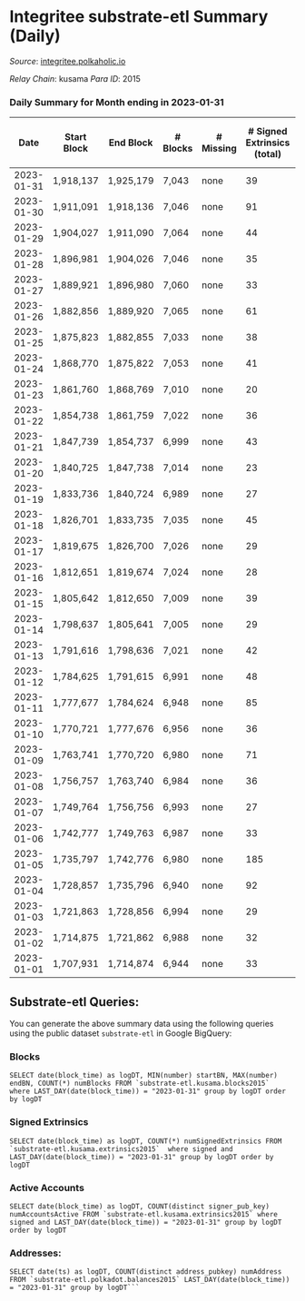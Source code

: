 # Integritee substrate-etl Summary (Daily)

_Source_: [integritee.polkaholic.io](https://integritee.polkaholic.io)

*Relay Chain*: kusama
*Para ID*: 2015



### Daily Summary for Month ending in 2023-01-31


| Date | Start Block | End Block | # Blocks | # Missing | # Signed Extrinsics (total) | # Active Accounts | # Addresses with Balances | # Events | # Transfers | # XCM Transfers In | # XCM Transfers Out |
| ---- | ----------- | --------- | -------- | --------- | --------------------------- | ----------------- | ------------------------- | -------- | ----------- | ------------------ | ------------------- |
| 2023-01-31 | 1,918,137 | 1,925,179 | 7,043 | none  | 39 | 26 | 12,922 | 14,333 | 29 ($4,351.93) |   |   |
| 2023-01-30 | 1,911,091 | 1,918,136 | 7,046 | none  | 91 | 41 | 12,920 | 14,657 | 74 ($39,117.72) |   |   |
| 2023-01-29 | 1,904,027 | 1,911,090 | 7,064 | none  | 44 | 33 | 12,916 | 14,399 | 20 ($821.00) | 1 ($67.14) |   |
| 2023-01-28 | 1,896,981 | 1,904,026 | 7,046 | none  | 35 | 21 | 12,914 | 14,313 | 16 ($2,364.85) |   |   |
| 2023-01-27 | 1,889,921 | 1,896,980 | 7,060 | none  | 33 | 22 | 12,911 | 14,325 | 15 ($331.90) |   | 1 ($0.32) |
| 2023-01-26 | 1,882,856 | 1,889,920 | 7,065 | none  | 61 | 32 | 12,910 | 14,536 | 39 ($33,935.39) |   |   |
| 2023-01-25 | 1,875,823 | 1,882,855 | 7,033 | none  | 38 | 19 | 12,908 | 14,322 | 25 ($4,062.72) |   |   |
| 2023-01-24 | 1,868,770 | 1,875,822 | 7,053 | none  | 41 | 26 | 12,904 | 14,372 | 22 ($2,930.75) |   |   |
| 2023-01-23 | 1,861,760 | 1,868,769 | 7,010 | none  | 20 | 15 | 12,903 | 14,140 | 8 ($348.01) |   |   |
| 2023-01-22 | 1,854,738 | 1,861,759 | 7,022 | none  | 36 | 24 | 12,903 | 14,272 | 17 ($1,496.61) |   |   |
| 2023-01-21 | 1,847,739 | 1,854,737 | 6,999 | none  | 43 | 28 | 12,899 | 14,275 | 31 ($2,861.29) |   |   |
| 2023-01-20 | 1,840,725 | 1,847,738 | 7,014 | none  | 23 | 12 | 12,897 | 14,173 | 13 ($1,351.99) |   |   |
| 2023-01-19 | 1,833,736 | 1,840,724 | 6,989 | none  | 27 | 15 | 12,895 | 14,145 | 16 ($1,159.53) |   |   |
| 2023-01-18 | 1,826,701 | 1,833,735 | 7,035 | none  | 45 | 20 | 12,895 | 14,357 | 25 ($3,142.97) |   |   |
| 2023-01-17 | 1,819,675 | 1,826,700 | 7,026 | none  | 29 | 18 | 12,893 | 14,243 | 18 ($2,392.93) |   | 2 ($89.80) |
| 2023-01-16 | 1,812,651 | 1,819,674 | 7,024 | none  | 28 | 20 | 12,891 | 14,230 | 14 ($9,649.03) |   |   |
| 2023-01-15 | 1,805,642 | 1,812,650 | 7,009 | none  | 39 | 22 | 12,890 | 14,259 | 21 ($970.55) |   | 1 ($49.62) |
| 2023-01-14 | 1,798,637 | 1,805,641 | 7,005 | none  | 29 | 16 | 12,887 | 14,190 | 12 ($1,212.14) |   |   |
| 2023-01-13 | 1,791,616 | 1,798,636 | 7,021 | none  | 42 | 24 | 12,887 | 14,314 | 28 ($1,456.96) |   |   |
| 2023-01-12 | 1,784,625 | 1,791,615 | 6,991 | none  | 48 | 22 | 12,886 | 14,290 | 16 ($1,975.31) |   |   |
| 2023-01-11 | 1,777,677 | 1,784,624 | 6,948 | none  | 85 | 29 | 12,885 | 14,407 | 63 ($1,256.84) |   |   |
| 2023-01-10 | 1,770,721 | 1,777,676 | 6,956 | none  | 36 | 22 | 12,884 | 14,155 | 22 ($2,295.78) |   |   |
| 2023-01-09 | 1,763,741 | 1,770,720 | 6,980 | none  | 71 | 42 | 12,883 | 14,404 | 36 ($4,331.27) |   |   |
| 2023-01-08 | 1,756,757 | 1,763,740 | 6,984 | none  | 36 | 20 | 12,879 | 14,201 | 22 ($3,228.84) |   |   |
| 2023-01-07 | 1,749,764 | 1,756,756 | 6,993 | none  | 27 | 14 | 12,878 | 14,157 | 14 ($775.89) |   |   |
| 2023-01-06 | 1,742,777 | 1,749,763 | 6,987 | none  | 33 | 21 | 12,876 | 14,183 | 24 ($1,320.85) |   |   |
| 2023-01-05 | 1,735,797 | 1,742,776 | 6,980 | none  | 185 | 24 | 12,875 | 15,094 | 170 ($6,668.00) |   |   |
| 2023-01-04 | 1,728,857 | 1,735,796 | 6,940 | none  | 92 | 30 | 12,874 | 14,443 | 76 ($2,657.51) |   |   |
| 2023-01-03 | 1,721,863 | 1,728,856 | 6,994 | none  | 29 | 17 | 12,873 | 14,171 | 21 ($2,012.65) |   |   |
| 2023-01-02 | 1,714,875 | 1,721,862 | 6,988 | none  | 32 | 19 | 12,873 | 14,182 | 20 ($2,594.87) |   | 1 ($0.24) |
| 2023-01-01 | 1,707,931 | 1,714,874 | 6,944 | none  | 33 | 26 | 12,872 | 14,102 | 22 ($729.03) |   |   |

## Substrate-etl Queries:
You can generate the above summary data using the following queries using the public dataset `substrate-etl` in Google BigQuery:


### Blocks
```
SELECT date(block_time) as logDT, MIN(number) startBN, MAX(number) endBN, COUNT(*) numBlocks FROM `substrate-etl.kusama.blocks2015`  where LAST_DAY(date(block_time)) = "2023-01-31" group by logDT order by logDT
```


### Signed Extrinsics
```
SELECT date(block_time) as logDT, COUNT(*) numSignedExtrinsics FROM `substrate-etl.kusama.extrinsics2015`  where signed and LAST_DAY(date(block_time)) = "2023-01-31" group by logDT order by logDT
```


### Active Accounts
```
SELECT date(block_time) as logDT, COUNT(distinct signer_pub_key) numAccountsActive FROM `substrate-etl.kusama.extrinsics2015` where signed and LAST_DAY(date(block_time)) = "2023-01-31" group by logDT order by logDT
```


### Addresses:
```
SELECT date(ts) as logDT, COUNT(distinct address_pubkey) numAddress FROM `substrate-etl.polkadot.balances2015` LAST_DAY(date(block_time)) = "2023-01-31" group by logDT```


